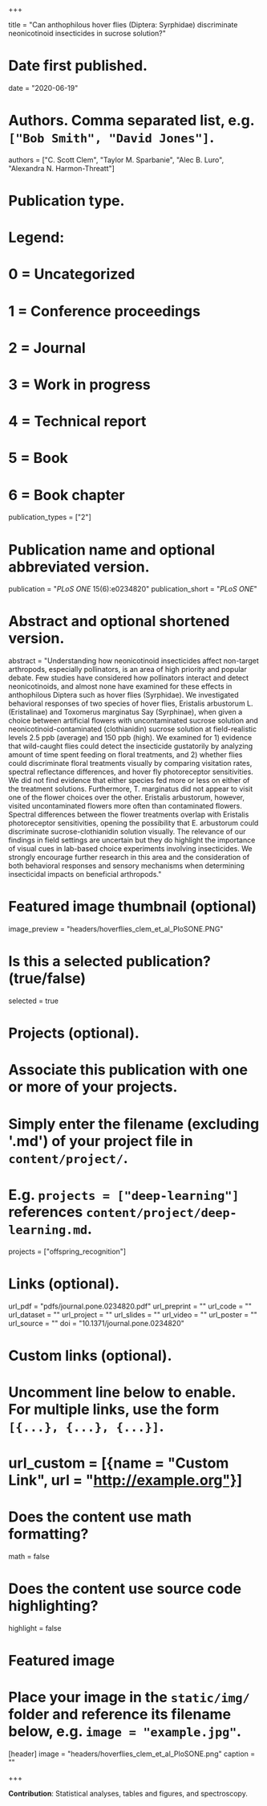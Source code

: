 
+++

  title = "Can anthophilous hover flies (Diptera: Syrphidae) discriminate neonicotinoid insecticides in sucrose solution?"

  # Date first published.
  date = "2020-06-19"

  # Authors. Comma separated list, e.g. `["Bob Smith", "David Jones"]`.
  authors = ["C. Scott Clem", "Taylor M. Sparbanie", "Alec B. Luro", "Alexandra N. Harmon-Threatt"]

  

  # Publication type.
  # Legend:
  # 0 = Uncategorized
  # 1 = Conference proceedings
  # 2 = Journal
  # 3 = Work in progress
  # 4 = Technical report
  # 5 = Book
  # 6 = Book chapter
  publication_types = ["2"]

  # Publication name and optional abbreviated version.
  publication = "*PLoS ONE* 15(6):e0234820"
  publication_short = "*PLoS ONE*"

  # Abstract and optional shortened version.
  abstract = "Understanding how neonicotinoid insecticides affect non-target arthropods, especially pollinators, is an area of high priority and popular debate. Few studies have considered how pollinators interact and detect neonicotinoids, and almost none have examined for these effects in anthophilous Diptera such as hover flies (Syrphidae). We investigated behavioral responses of two species of hover flies, Eristalis arbustorum L. (Eristalinae) and Toxomerus marginatus Say (Syrphinae), when given a choice between artificial flowers with uncontaminated sucrose solution and neonicotinoid-contaminated (clothianidin) sucrose solution at field-realistic levels 2.5 ppb (average) and 150 ppb (high). We examined for 1) evidence that wild-caught flies could detect the insecticide gustatorily by analyzing amount of time spent feeding on floral treatments, and 2) whether flies could discriminate floral treatments visually by comparing visitation rates, spectral reflectance differences, and hover fly photoreceptor sensitivities. We did not find evidence that either species fed more or less on either of the treatment solutions. Furthermore, T. marginatus did not appear to visit one of the flower choices over the other. Eristalis arbustorum, however, visited uncontaminated flowers more often than contaminated flowers. Spectral differences between the flower treatments overlap with Eristalis photoreceptor sensitivities, opening the possibility that E. arbustorum could discriminate sucrose-clothianidin solution visually. The relevance of our findings in field settings are uncertain but they do highlight the importance of visual cues in lab-based choice experiments involving insecticides. We strongly encourage further research in this area and the consideration of both behavioral responses and sensory mechanisms when determining insecticidal impacts on beneficial arthropods."

  # Featured image thumbnail (optional)
  image_preview = "headers/hoverflies_clem_et_al_PloSONE.PNG"

  # Is this a selected publication? (true/false)
  selected = true

  # Projects (optional).
  #   Associate this publication with one or more of your projects.
  #   Simply enter the filename (excluding '.md') of your project file in `content/project/`.
  #   E.g. `projects = ["deep-learning"]` references `content/project/deep-learning.md`.
  projects = ["offspring_recognition"]

  # Links (optional).
  url_pdf = "pdfs/journal.pone.0234820.pdf"
  url_preprint = ""
  url_code = ""
  url_dataset = ""
  url_project = ""
  url_slides = ""
  url_video = ""
  url_poster = ""
  url_source = ""
  doi = "10.1371/journal.pone.0234820"

  # Custom links (optional).
  #   Uncomment line below to enable. For multiple links, use the form `[{...}, {...}, {...}]`.
  # url_custom = [{name = "Custom Link", url = "http://example.org"}]

  # Does the content use math formatting?
  math = false

  # Does the content use source code highlighting?
  highlight = false

  # Featured image
  # Place your image in the `static/img/` folder and reference its filename below, e.g. `image = "example.jpg"`.
  [header]
  image = "headers/hoverflies_clem_et_al_PloSONE.png"
  caption = ""


+++

**Contribution**: Statistical analyses, tables and figures, and spectroscopy.
